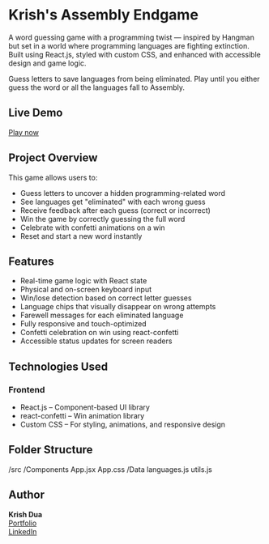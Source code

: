# Krish's Assembly Endgame

A word guessing game with a programming twist — inspired by Hangman but set in a world where programming languages are fighting extinction. Built using React.js, styled with custom CSS, and enhanced with accessible design and game logic.

Guess letters to save languages from being eliminated. Play until you either guess the word or all the languages fall to Assembly.

## Live Demo

[Play now](https://krishassemblyendgame.vercel.app)

## Project Overview

This game allows users to:

- Guess letters to uncover a hidden programming-related word
- See languages get "eliminated" with each wrong guess
- Receive feedback after each guess (correct or incorrect)
- Win the game by correctly guessing the full word
- Celebrate with confetti animations on a win
- Reset and start a new word instantly

## Features

- Real-time game logic with React state
- Physical and on-screen keyboard input
- Win/lose detection based on correct letter guesses
- Language chips that visually disappear on wrong attempts
- Farewell messages for each eliminated language
- Fully responsive and touch-optimized
- Confetti celebration on win using react-confetti
- Accessible status updates for screen readers

## Technologies Used

### Frontend

- React.js – Component-based UI library
- react-confetti – Win animation library
- Custom CSS – For styling, animations, and responsive design

## Folder Structure

/src
/Components
App.jsx 
App.css 
/Data
languages.js
utils.js


## Author

**Krish Dua**  
[Portfolio](https://krishdua.vercel.app)  
[LinkedIn](https://www.linkedin.com/in/krish-dua-9202a4272/)
